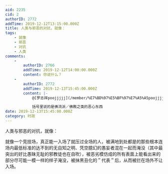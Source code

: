 ```yaml
---
aid: 2235
cid: 2
authorID: 2772
addTime: 2019-12-12T13:15:00.000Z
title: 人类与邪恶的对抗，就像：
tags:
    - 就像
    - 邪恶
    - 对抗
    - 人类
comments:
    -
        authorID: 2766
        addTime: 2019-12-12T14:00:00.000Z
        content: 你说什么？
    -
        authorID: 2772
        addTime: 2019-12-13T15:45:00.000Z
        content: |-
            @[罗志祥poojjjjj](/member/%E7%BD%97%E5%BF%97%E7%A5%A5poojjjjj) #1

            括号里说的是佛流派／佛教之类的恶心东西
date: 2019-12-13T15:45:00.000Z
category: 时政
---
```


人类与邪恶的对抗，就像：

就像一个竞技场，真正能一入场了就压过全场的人，被满地到处都是的那些根本连场内最低标准的达不到的无自知之明、凭空臆幻的愚妄者混在一起而淹没（其中最突出的好比愚昧无耻的邪教徒也在自吹），被恶劣模仿成的所有表面上能看出来的部分尽可能一模一样的样子淹没，被抹黑丑化的＂代表＂后，从而被拦在场外不让入场。
